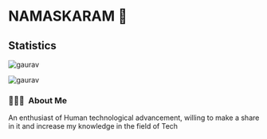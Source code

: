 # NAMASKARAM 👋

## Statistics
<p align="left"> <img src="https://github-readme-stats.vercel.app/api?username=Gaurav-822&langs_count=8&count_private=true&show_icons=true&theme=blue-green" alt="gaurav" />
<p align="left"> <img src="http://github-readme-streak-stats.herokuapp.com/?user=Gaurav-822&theme=github-dark&date_format=M%20j%5B%2C%20Y%5D" alt="gaurav" /></p>

### 👨🏻‍💻 &nbsp;About Me

An enthusiast of Human technological advancement, willing to make a share in it and increase my knowledge in the field of Tech
